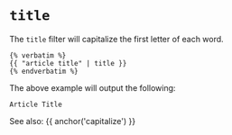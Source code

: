 ---
---

# `title`
The `title` filter will capitalize the first letter of each word.
```twig
{% verbatim %}
{{ "article title" | title }}
{% endverbatim %}
```
The above example will output the following:
```twig
Article Title
```

See also: {{ anchor('capitalize') }}
